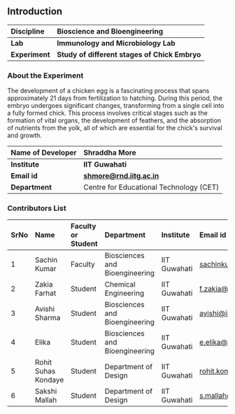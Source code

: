 ## Introduction

<b>Discipline | <b>Bioscience and Bioengineering
:--|:--|
<b> Lab | <b> Immunology and Microbiology Lab
<b> Experiment|     <b> Study of different stages of Chick Embryo

### About the Experiment 

The development of a chicken egg is a fascinating process that spans approximately 21 days from fertilization to hatching. During this period, the embryo undergoes significant changes, transforming from a single cell into a fully formed chick. This process involves critical stages such as the formation of vital organs, the development of feathers, and the absorption of nutrients from the yolk, all of which are essential for the chick's survival and growth.

<b>Name of Developer | <b> Shraddha More 
:--|:--|
<b> Institute | <b>  IIT Guwahati
<b> Email id|     <b>  shmore@rnd.iitg.ac.in
<b> Department |  Centre for Educational Technology (CET) 

### Contributors List

SrNo | Name | Faculty or Student | Department| Institute | Email id
:--|:--|:--|:--|:--|:--|
1 | Sachin Kumar | Faculty | Biosciences and Bioengineering | IIT Guwahati | sachinku@iitg.ac.in
2 | Zakia Farhat | Student | Chemical Engineering | IIT Guwahati | f.zakia@iitg.ac.in
3 | Avishi Sharma | Student | Biosciences and Bioengineering | IIT Guwahati | avishi@iitg.ac.in
4 | Elika | Student | Biosciences and Bioengineering | IIT Guwahati | e.elika@iitg.ac.in
5 | Rohit Suhas Kondaye | Student | Department of Design | IIT Guwahati | rohit.kondaye@iitg.ac.in
6 | Sakshi Mallah | Student | Department of Design | IIT Guwahati | s.mallah@iitg.ac.in